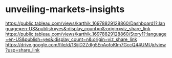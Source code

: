 # unveiling-markets-insights  
https://public.tableau.com/views/karthik_16978829128860/Dashboard1?:language=en-US&publish=yes&:display_count=n&:origin=viz_share_link
https://public.tableau.com/views/karthik_16978829128860/Story1?:language=en-US&publish=yes&:display_count=n&:origin=viz_share_link
https://drive.google.com/file/d/1SijiD2ZdIg5EnAofoKlm7GccQ44UMUjr/view?usp=share_link
